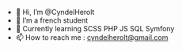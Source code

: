 - 👋 Hi, I’m @CyndelHerolt
- 👀 I’m a french student
- 🌱 Currently learning SCSS PHP JS SQL Symfony
- 📫 How to reach me : cyndelherolt@gmail.com
